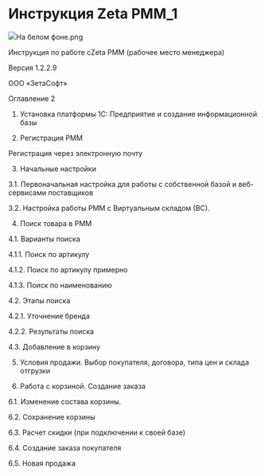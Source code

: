 # Инструкция Zeta РММ\_1

![](d:/Downloads/Инструкция%20Zeta%20РММ/export/assets/image23png.png)На белом фоне.png

Инструкция по работе сZeta РММ \(рабочее место менеджера\)

Версия 1.2.2.9

ООО «ЗетаСофт»

Оглавление 2

1. Установка платформы 1С: Предприятие и создание информационной базы

2. Регистрация РММ

Регистрация через электронную почту

3. Начальные настройки

3.1. Первоначальная настройка для работы с собственной базой и веб-сервисами поставщиков

3.2. Настройка работы РММ с Виртуальным складом \(ВС\).

4. Поиск товара в РММ

4.1. Варианты поиска

4.1.1. Поиск по артикулу

4.1.2. Поиск по артикулу примерно

4.1.3. Поиск по наименованию

4.2. Этапы поиска

4.2.1. Уточнение бренда

4.2.2. Результаты поиска

4.3. Добавление в корзину

5. Условия продажи. Выбор покупателя, договора, типа цен и склада отгрузки

6. Работа с корзиной. Создание заказа

6.1. Изменение состава корзины.

6.2. Сохранение корзины

6.3. Расчет скидки \(при подключении к своей базе\)

6.4. Создание заказа покупателя

6.5. Новая продажа

